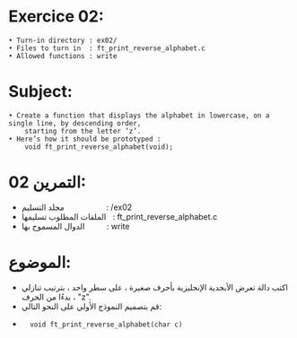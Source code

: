 # Exercice 02:
	• Turn-in directory : ex02/
	• Files to turn in  : ft_print_reverse_alphabet.c
	• Allowed functions : write
# Subject:
	• Create a function that displays the alphabet in lowercase, on a single line, by descending order,
		starting from the letter ’z’.
	• Here’s how it should be prototyped :
		void ft_print_reverse_alphabet(void);

# التمرين 02:
*	 مجلد التسليم $~~~~~~~~~~~~~~~~~~$: /ex02
*	 الملفات المطلوب تسليمها $~$ : ft_print_reverse_alphabet.c
*	 الدوال المسموح بها $~~~~~~~~$ : write
# الموضوع:
*	اكتب دالة تعرض الأبجدية الإنجليزية بأحرف صغيرة ، على سطر واحد ، بترتيب تنازلي ،
بدءًا من الحرف "z".
*	 قم بتصميم النموذج الأولي على النحو التالي:
*
		void ft_print_reverse_alphabet(char c)
